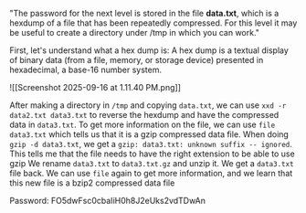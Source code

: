 "The password for the next level is stored in the file **data.txt**, which is a hexdump of a file that has been repeatedly compressed. For this level it may be useful to create a directory under /tmp in which you can work."

First, let's understand what a hex dump is:
A hex dump is a textual display of binary data (from a file, memory, or storage device) presented in hexadecimal, a base-16 number system.

![[Screenshot 2025-09-16 at 1.11.40 PM.png]]

After making a directory in `/tmp` and copying `data.txt`, we can use `xxd -r data2.txt data3.txt` to reverse the hexdump and have the compressed data in `data3.txt`. To get more information on the file, we can use `file data3.txt` which tells us that it is a gzip compressed data file. When doing `gzip -d data3.txt`, we get a `gzip: data3.txt: unknown suffix -- ignored`. This tells me that the file needs to have the right extension to be able to use gzip
We rename `data3.txt` to `data3.txt.gz` and unzip it. We get a `data3.txt` file back. We can use `file` again to get more information, and we learn that this new file is a bzip2 compressed data file


Password: FO5dwFsc0cbaIiH0h8J2eUks2vdTDwAn